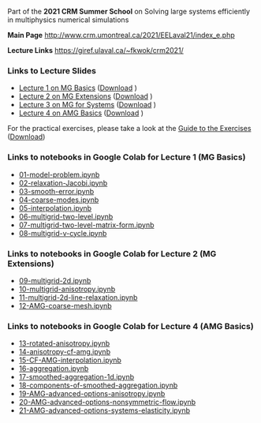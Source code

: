Part of the **2021 CRM Summer School** on Solving large systems efficiently in multiphysics numerical simulations

**Main Page** http://www.crm.umontreal.ca/2021/EELaval21/index_e.php

**Lecture Links** https://giref.ulaval.ca/~fkwok/crm2021/

### Links to Lecture Slides
 - [Lecture 1 on MG Basics]( https://github.com/ScottMacLachlan/CRM_multiphysics_multigrid_2021/blob/main/lecture1-mg-basics/lecture-1-mg-basics.pdf) ([Download]( https://github.com/ScottMacLachlan/CRM_multiphysics_multigrid_2021/raw/main/lecture1-mg-basics/lecture-1-mg-basics.pdf) )
 - [Lecture 2 on MG Extensions]( https://github.com/ScottMacLachlan/CRM_multiphysics_multigrid_2021/blob/main/lecture2-mg-ext/lecture-2-mg-ext.pdf) ([Download]( https://github.com/ScottMacLachlan/CRM_multiphysics_multigrid_2021/raw/main/lecture2-mg-ext/lecture-2-mg-ext.pdf) )
 - [Lecture 3 on MG for Systems]( https://github.com/ScottMacLachlan/CRM_multiphysics_multigrid_2021/blob/main/lecture3-mg-systems/lecture-3-mg-systems.pdf) ([Download]( https://github.com/ScottMacLachlan/CRM_multiphysics_multigrid_2021/raw/main/lecture3-mg-systems/lecture-3-mg-systems.pdf) )
 - [Lecture 4 on AMG Basics]( https://github.com/ScottMacLachlan/CRM_multiphysics_multigrid_2021/blob/main/lecture4-amg-basics/lecture-4-amg-basics.pdf) ([Download]( https://github.com/ScottMacLachlan/CRM_multiphysics_multigrid_2021/raw/main/lecture4-amg-basics/lecture-4-amg-basics.pdf) )

For the practical exercises, please take a look at the [Guide to the Exercises]( https://github.com/ScottMacLachlan/CRM_multiphysics_multigrid_2021/blob/main/notebook_guide.pdf) ([Download](https://github.com/ScottMacLachlan/CRM_multiphysics_multigrid_2021/raw/main/notebook_guide.pdf))

### Links to notebooks in Google Colab for Lecture 1 (MG Basics)
- [01-model-problem.ipynb]( https://colab.research.google.com/github/ScottMacLachlan/CRM_multiphysics_multigrid_2021/blob/master/lecture1-mg-basics/01-model-problem.ipynb)
- [02-relaxation-Jacobi.ipynb]( https://colab.research.google.com/github/ScottMacLachlan/CRM_multiphysics_multigrid_2021/blob/master/lecture1-mg-basics/02-relaxation-Jacobi.ipynb)
- [03-smooth-error.ipynb]( https://colab.research.google.com/github/ScottMacLachlan/CRM_multiphysics_multigrid_2021/blob/master/lecture1-mg-basics/03-smooth-error.ipynb)
- [04-coarse-modes.ipynb]( https://colab.research.google.com/github/ScottMacLachlan/CRM_multiphysics_multigrid_2021/blob/master/lecture1-mg-basics/04-coarse-modes.ipynb)
- [05-interpolation.ipynb]( https://colab.research.google.com/github/ScottMacLachlan/CRM_multiphysics_multigrid_2021/blob/master/lecture1-mg-basics/05-interpolation.ipynb)
- [06-multigrid-two-level.ipynb]( https://colab.research.google.com/github/ScottMacLachlan/CRM_multiphysics_multigrid_2021/blob/master/lecture1-mg-basics/06-multigrid-two-level.ipynb)
- [07-multigrid-two-level-matrix-form.ipynb]( https://colab.research.google.com/github/ScottMacLachlan/CRM_multiphysics_multigrid_2021/blob/master/lecture1-mg-basics/07-multigrid-two-level-matrix-form.ipynb)
- [08-multigrid-v-cycle.ipynb]( https://colab.research.google.com/github/ScottMacLachlan/CRM_multiphysics_multigrid_2021/blob/master/lecture1-mg-basics/08-multigrid-v-cycle.ipynb)

### Links to notebooks in Google Colab for Lecture 2 (MG Extensions)
- [09-multigrid-2d.ipynb]( https://colab.research.google.com/github/ScottMacLachlan/CRM_multiphysics_multigrid_2021/blob/master/lecture2-mg-ext/09-multigrid-2d.ipynb)
- [10-multigrid-anisotropy.ipynb]( https://colab.research.google.com/github/ScottMacLachlan/CRM_multiphysics_multigrid_2021/blob/master/lecture2-mg-ext/10-multigrid-anisotropy.ipynb)
- [11-multigrid-2d-line-relaxation.ipynb]( https://colab.research.google.com/github/ScottMacLachlan/CRM_multiphysics_multigrid_2021/blob/master/lecture2-mg-ext/11-multigrid-2d-line-relaxation.ipynb)
- [12-AMG-coarse-mesh.ipynb]( https://colab.research.google.com/github/ScottMacLachlan/CRM_multiphysics_multigrid_2021/blob/master/lecture2-mg-ext/12-AMG-coarse-mesh.ipynb)

### Links to notebooks in Google Colab for Lecture 4 (AMG Basics)
- [13-rotated-anisotropy.ipynb]( https://colab.research.google.com/github/ScottMacLachlan/CRM_multiphysics_multigrid_2021/blob/master/lecture4-amg-basics/13-rotated-anisotropy.ipynb)
- [14-anisotropy-cf-amg.ipynb]( https://colab.research.google.com/github/ScottMacLachlan/CRM_multiphysics_multigrid_2021/blob/master/lecture4-amg-basics/14-anisotropy-cf-amg.ipynb)
- [15-CF-AMG-interpolation.ipynb]( https://colab.research.google.com/github/ScottMacLachlan/CRM_multiphysics_multigrid_2021/blob/master/lecture4-amg-basics/15-CF-AMG-interpolation.ipynb)
- [16-aggregation.ipynb]( https://colab.research.google.com/github/ScottMacLachlan/CRM_multiphysics_multigrid_2021/blob/master/lecture4-amg-basics/16-aggregation.ipynb)
- [17-smoothed-aggregation-1d.ipynb]( https://colab.research.google.com/github/ScottMacLachlan/CRM_multiphysics_multigrid_2021/blob/master/lecture4-amg-basics/17-smoothed-aggregation-1d.ipynb)
- [18-components-of-smoothed-aggregation.ipynb]( https://colab.research.google.com/github/ScottMacLachlan/CRM_multiphysics_multigrid_2021/blob/master/lecture4-amg-basics/18-components-of-smoothed-aggregation.ipynb)
- [19-AMG-advanced-options-anisotropy.ipynb]( https://colab.research.google.com/github/ScottMacLachlan/CRM_multiphysics_multigrid_2021/blob/master/lecture4-amg-basics/19-AMG-advanced-options-anisotropy.ipynb)
- [20-AMG-advanced-options-nonsymmetric-flow.ipynb]( https://colab.research.google.com/github/ScottMacLachlan/CRM_multiphysics_multigrid_2021/blob/master/lecture4-amg-basics/20-AMG-advanced-options-nonsymmetric-flow.ipynb)
- [21-AMG-advanced-options-systems-elasticity.ipynb]( https://colab.research.google.com/github/ScottMacLachlan/CRM_multiphysics_multigrid_2021/blob/master/lecture4-amg-basics/21-AMG-advanced-options-systems-elasticity.ipynb)

